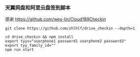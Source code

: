 ### 天翼网盘和阿里云盘签到脚本

感谢 https://github.com/wes-lin/Cloud189Checkin 

```linux
git clone https://github.com/zhlhlf/drive_checkin --depth=1

cd drive_checkin && npm install
export tyys="userphone1 password1 userphone2 password2"
export tyy_family_id=""
npm run start
```

